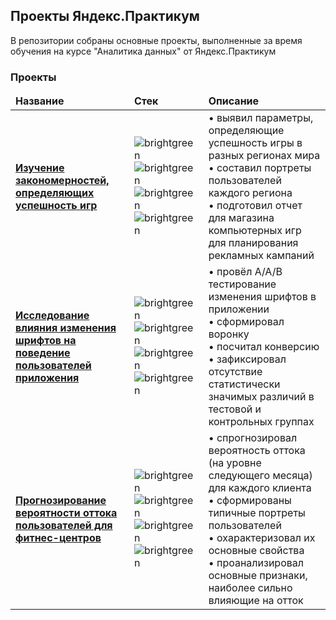 ## Проекты Яндекс.Практикум

В репозитории собраны основные проекты, выполненные за время обучения на курсе "Аналитика данных" от Яндекс.Практикум  

### Проекты

<table width=100%>
  <thead align="left">
    <tr border: none;>
      <td><b>Название</b></td>
      <td><b>Стек</b></td>
      <td><b>Описание</b></td>
    </tr>
  </thead>
  <tbody>
    <tr>
      <td><a href="https://github.com/fobos-mk/educational-projects/tree/main/patterns-of-a-successful-game"><b>Изучение закономерностей, определяющих успешность игр</b></a></td>
      <td>
        <img alt="brightgreen" src="https://img.shields.io/badge/python-4078c0">
        <img alt="brightgreen" src="https://img.shields.io/badge/pandas-4078c0">
        <img alt="brightgreen" src="https://img.shields.io/badge/numpy-4078c0">
        <img alt="brightgreen" src="https://img.shields.io/badge/plotly-4078c0">
      </td>
      <td>
        •&nbsp;выявил параметры, определяющие успешность игры в разных регионах мира<br>
        •&nbsp;составил портреты пользователей каждого региона<br>
        •&nbsp;подготовил отчет для магазина компьютерных игр для планирования рекламных кампаний
      </td>
    </tr>
        <tr>
      <td><a href="https://github.com/fobos-mk/educational-projects/tree/main/app-fonts"><b>Исследование влияния изменения шрифтов на поведение пользователей приложения</b></a></td>
      <td>
        <img alt="brightgreen" src="https://img.shields.io/badge/python-4078c0">
        <img alt="brightgreen" src="https://img.shields.io/badge/pandas-4078c0">
        <img alt="brightgreen" src="https://img.shields.io/badge/scipy-4078c0">
        <img alt="brightgreen" src="https://img.shields.io/badge/plotly-4078c0">
      <td>
        •&nbsp;провёл A/A/B тестирование изменения шрифтов в приложении<br>
        •&nbsp;сформировал воронку<br>
        •&nbsp;посчитал конверсию<br>
        •&nbsp;зафиксировал отсутствие статистически значимых различий в тестовой и контрольных группах
      </td>
    </tr>
    <td><a href="https://github.com/fobos-mk/educational-projects/tree/main/fitness-analysis"><b>Прогнозирование вероятности оттока пользователей для фитнес-центров</b></a></td>
      <td>
        <img alt="brightgreen" src="https://img.shields.io/badge/python-4078c0">
        <img alt="brightgreen" src="https://img.shields.io/badge/pandas-4078c0">
        <img alt="brightgreen" src="https://img.shields.io/badge/scikit_learn-4078c0">
        <img alt="brightgreen" src="https://img.shields.io/badge/seaborn-4078c0">
      <td>
        •&nbsp;спрогнозировал вероятность оттока (на уровне следующего месяца) для каждого клиента<br>
        •&nbsp;сформированы типичные портреты пользователей<br>
        •&nbsp;охарактеризовал их основные свойства<br>
        •&nbsp;проанализировал основные признаки, наиболее сильно влияющие на отток
      </td>
    </tr>
  </tbody>
</table>
